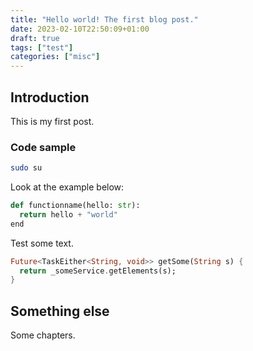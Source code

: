 ```yaml
---
title: "Hello world! The first blog post."
date: 2023-02-10T22:50:09+01:00
draft: true
tags: ["test"]
categories: ["misc"]
---
```


## Introduction

This is my first post.

### Code sample

```bash
sudo su
```

Look at the example below:

```python
def functionname(hello: str):
  return hello + "world"
end
```

Test some text.

```dart
Future<TaskEither<String, void>> getSome(String s) {
  return _someService.getElements(s);
}
```

## Something else

Some chapters.
